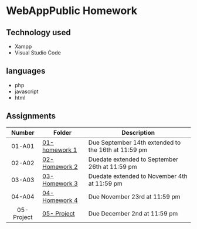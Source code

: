 # WebAppPublic Homework


## Technology used 
- Xampp 
- Visual Studio Code 

## languages
- php
- javascript 
- html
 
## Assignments

| Number      | Folder | Description |
| :----:      | ------ | ----------- |
|   01-A01    | [ 01- homework 1]( https://github.com/Ladelle/WebAppPublic)|Due September 14th extended to the 16th at 11:59 pm |
|   02-A02       | [ 02- Homework 2]( https://github.com/Ladelle/WebAppPublic)    |Duedate extended to September 26th  at 11:59 pm |
|   03-A03      | [ 03- Homework 3 ]( https://github.com/Ladelle/WebAppPublic)    | Duedate extended to November 4th  at 11:59 pm |
|   04-A04      | [ 04- Homework 4]( https://github.com/Ladelle/WebAppPublic)    | Due November 23rd  at 11:59 pm |
|   05-Project      | [ 05- Project ]( https://github.com/Ladelle/WebAppPublic)    | Due December 2nd  at 11:59 pm|
